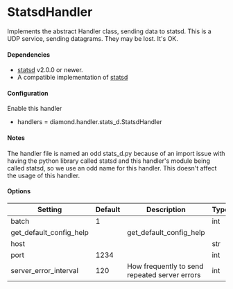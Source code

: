 <!--This file was generated from the python source
Please edit the source to make changes
-->
StatsdHandler
=====

Implements the abstract Handler class, sending data to statsd.
This is a UDP service, sending datagrams.  They may be lost.
It's OK.

#### Dependencies

 * [statsd](https://pypi.python.org/pypi/statsd/) v2.0.0 or newer.
 * A compatible implementation of [statsd](https://github.com/etsy/statsd)

#### Configuration

Enable this handler

 * handlers = diamond.handler.stats_d.StatsdHandler


#### Notes


The handler file is named an odd stats_d.py because of an import issue with
having the python library called statsd and this handler's module being called
statsd, so we use an odd name for this handler. This doesn't affect the usage
of this handler.


#### Options

Setting | Default | Description | Type
--------|---------|-------------|-----
batch | 1 |  | int
get_default_config_help |  | get_default_config_help | 
host |  |  | str
port | 1234 |  | int
server_error_interval | 120 | How frequently to send repeated server errors | int

